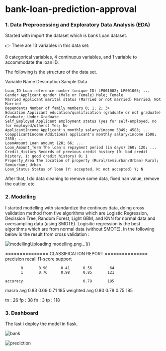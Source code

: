 # bank-loan-prediction-approval

### 1. Data Preprocessing and Exploratory Data Analysis (EDA)
Started with import the dataset which is bank Loan dataset. 

👉 There are 13 variables in this data set:

8 categorical variables, 4 continuous variables, and 1 variable to accommodate the loan ID.

The following is the structure of the data set.

Variable Name Description Sample Data

    Loan_ID Loan reference number (unique ID) LP001002; LP001003; ...
    Gender Applicant gender (Male or Female) Male; Female
    Married Applicant marital status (Married or not married) Married; Not Married
    Dependents Number of family members 0; 1; 2; 3+
    Education Applicant education/qualification (graduate or not graduate) Graduate; Under Graduate
    Self_Employed Applicant employment status (yes for self-employed, no for employed/others) Yes; No
    ApplicantIncome Applicant's monthly salary/income 5849; 4583; ...
    CoapplicantIncome Additional applicant's monthly salary/income 1508; 2358; ...
    LoanAmount Loan amount 128; 66; ...
    Loan_Amount_Term The loan's repayment period (in days) 360; 120; ...
    Credit_History Records of previous credit history (0: bad credit history, 1: good credit history) 0; 1
    Property_Area The location of property (Rural/Semiurban/Urban) Rural; Semiurban; Urban
    Loan_Status Status of loan (Y: accepted, N: not accepted) Y; N


After that, I do data cleaning to remove some data, fixed nan value, remove the outlier, etc.

### 2. Modelling
I started modelling with standardize the continues data, doing cross validation method from five algorithms which are Logistic Regression, Decission Tree, Random Forest, Light GBM, and KNN for normal data and oversampling data (using SMOTE). Logisitic regression is the best algorithms which are from normal data (without SMOTE). In the following below is the result from cross validation :

![modelling](https://user-images.githubusercontent.com/101268442/173072099-e7fe22c0-7674-4b65-b37c-4c3160a2a104.png)Uploading modelling.png…]()



=============== CLASSIFICATION REPORT ===============
              precision    recall  f1-score   support

           0       0.90      0.41      0.56        64
           1       0.76      0.98      0.85       121

    accuracy                           0.78       185
   macro avg       0.83      0.69      0.71       185
weighted avg       0.80      0.78      0.75       185


tn :  26  fp :  38  fn :  3  tp :  118




### 3. Dashboard
The last i deploy the model in flask. 




![bank](https://user-images.githubusercontent.com/101268442/173077799-7a87b9f0-99fe-4bde-9540-152437a6e83d.png)


![prediction](https://user-images.githubusercontent.com/101268442/173075764-43963059-5421-4f4a-9d3e-ecef146afdcd.png)

